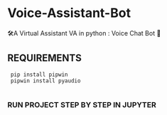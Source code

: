 # Voice-Assistant-Bot
🛠️A Virtual Assistant VA in python  :  Voice Chat Bot 🤖


## REQUIREMENTS 
```
 pip install pipwin
 pipwin install pyaudio
 
```

### RUN PROJECT STEP BY STEP IN JUPYTER 

